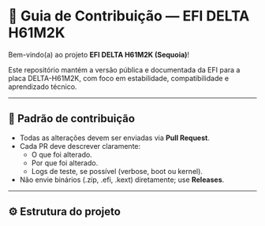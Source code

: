 
# 🤝 Guia de Contribuição — EFI DELTA H61M2K

Bem-vindo(a) ao projeto **EFI DELTA H61M2K (Sequoia)**!

Este repositório mantém a versão pública e documentada da EFI para a placa DELTA-H61M2K, com foco em estabilidade, compatibilidade e aprendizado técnico.

---

## 🧱 Padrão de contribuição

- Todas as alterações devem ser enviadas via **Pull Request**.
- Cada PR deve descrever claramente:
  - O que foi alterado.
  - Por que foi alterado.
  - Logs de teste, se possível (verbose, boot ou kernel).
- Não envie binários (.zip, .efi, .kext) diretamente; use **Releases**.

---

## ⚙️ Estrutura do projeto
